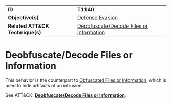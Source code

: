 |||
|---------|------------------------|
|**ID**|**T1140**|
|**Objective(s)**| [Defense Evasion](https://github.com/MBCProject/mbc-markdown/tree/master/defense-evasion)|
|**Related ATT&CK Technique(s)**|[Deobfuscate/Decode Files or Information](https://attack.mitre.org/techniques/T1140)|


Deobfuscate/Decode Files or Information
=======================================
This behavior is the counterpart to [Obfuscated Files or Information](https://github.com/MBCProject/mbc-markdown/blob/master/defense-evasion/obfuscate-files.md), which is used to hide artifacts of an intrusion. 

See ATT&CK: [**Deobfuscate/Decode Files or Information**](https://attack.mitre.org/techniques/T1140).